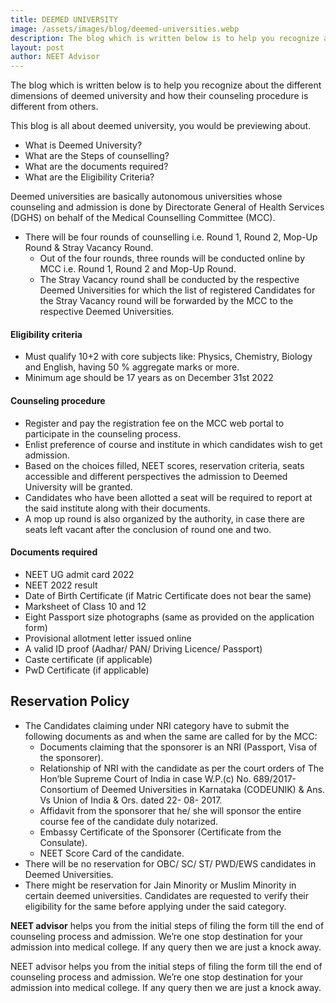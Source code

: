 ```yaml
---
title: DEEMED UNIVERSITY
image: /assets/images/blog/deemed-universities.webp
description: The blog which is written below is to help you recognize about the different dimensions of deemed university and how their counseling procedure is different from others.
layout: post
author: NEET Advisor
---
```


The blog which is written below is to help you recognize about the different dimensions of deemed university and how their counseling procedure is different from others.

This blog is all about deemed university, you would be previewing about.
- What is Deemed University?
- What are the Steps of counselling?
- What are the documents required?
- What are the Eligibility Criteria?

Deemed universities are basically autonomous universities whose counseling and admission is done by Directorate General of Health Services (DGHS) on behalf of the Medical Counselling Committee (MCC).

- There will be four rounds of counselling i.e. Round 1, Round 2, Mop-Up Round & Stray Vacancy Round.
    - Out of the four rounds, three rounds will be conducted online by MCC i.e. Round 1, Round 2 and Mop-Up Round. 
    - The Stray Vacancy round shall be conducted by the respective Deemed Universities for which the list of registered Candidates for the Stray Vacancy round will be forwarded by the MCC to the respective Deemed Universities.

#### Eligibility criteria
- Must qualify 10+2 with core subjects like: Physics, Chemistry, Biology and English, having 50 % aggregate marks or more.
- Minimum age should be 17 years as on December 31st 2022

#### Counseling procedure
- Register and pay the registration fee on the MCC web portal to participate in the counseling process.
- Enlist preference of course and institute in which candidates wish to get admission.
- Based on the choices filled, NEET scores, reservation criteria, seats accessible and different perspectives the admission to Deemed University will be granted.
- Candidates who have been allotted a seat will be required to report at the said institute along with their documents. 
- A mop up round is also organized by the authority, in case there are seats left vacant after the conclusion of round one and two.

#### Documents required
- NEET UG admit card 2022
- NEET 2022 result
- Date of Birth Certificate (if Matric Certificate does not bear the same)
- Marksheet of Class 10 and 12
- Eight Passport size photographs (same as provided on the application form)
- Provisional allotment letter issued online
- A valid ID proof (Aadhar/ PAN/ Driving Licence/ Passport)
- Caste certificate (if applicable)
- PwD Certificate (if applicable)

## Reservation Policy
- The Candidates claiming under NRI category have to submit the following documents as and when the same are called for by the MCC: 
    - Documents claiming that the sponsorer is an NRI (Passport, Visa of the sponsorer). 
    - Relationship of NRI with the candidate as per the court orders of The Hon’ble Supreme Court of India in case W.P.(c) No. 689/2017- Consortium of Deemed Universities in Karnataka (CODEUNIK) & Ans. Vs Union of India & Ors. dated 22- 08- 2017.
    - Affidavit from the sponsorer that he/ she will sponsor the entire course fee of the candidate duly notarized.
    - Embassy Certificate of the Sponsorer (Certificate from the Consulate).
    - NEET Score Card of the candidate. 
- There will be no reservation for OBC/ SC/ ST/ PWD/EWS candidates in Deemed Universities.
- There might be reservation for Jain Minority or Muslim Minority in certain deemed universities. Candidates are requested to verify their eligibility for the same before applying under the said category.

**NEET advisor** helps you from the initial steps of filing the form till the end of counseling process and admission. We’re one stop destination for your admission into medical college. If any query then we are just a knock away.

NEET advisor helps you from the initial steps of filing the form till the end of counseling process and admission. We’re one stop destination for your admission into medical college. If any query then we are just a knock away.